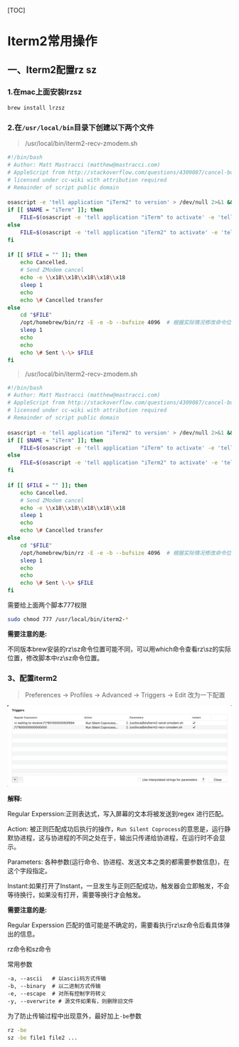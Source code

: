 [TOC]

# Iterm2常用操作



## 一、Iterm2配置rz sz



### 1.在mac上面安装lrzsz

```zsh
brew install lrzsz
```


### 2.在`/usr/local/bin`目录下创建以下两个文件



> /usr/local/bin/iterm2-recv-zmodem.sh
```sh
#!/bin/bash
# Author: Matt Mastracci (matthew@mastracci.com)
# AppleScript from http://stackoverflow.com/questions/4309087/cancel-button-on-osascript-in-a-bash-script
# licensed under cc-wiki with attribution required
# Remainder of script public domain

osascript -e 'tell application "iTerm2" to version' > /dev/null 2>&1 && NAME=iTerm2 || NAME=iTerm
if [[ $NAME = "iTerm" ]]; then
	FILE=$(osascript -e 'tell application "iTerm" to activate' -e 'tell application "iTerm" to set thefile to choose folder with prompt "Choose a folder to place received files in"' -e "do shell script (\"echo \"&(quoted form of POSIX path of thefile as Unicode text)&\"\")")
else
	FILE=$(osascript -e 'tell application "iTerm2" to activate' -e 'tell application "iTerm2" to set thefile to choose folder with prompt "Choose a folder to place received files in"' -e "do shell script (\"echo \"&(quoted form of POSIX path of thefile as Unicode text)&\"\")")
fi

if [[ $FILE = "" ]]; then
	echo Cancelled.
	# Send ZModem cancel
	echo -e \\x18\\x18\\x18\\x18\\x18
	sleep 1
	echo
	echo \# Cancelled transfer
else
	cd "$FILE"
	/opt/homebrew/bin/rz -E -e -b --bufsize 4096  # 根据实际情况修改命令位置
	sleep 1
	echo
	echo
	echo \# Sent \-\> $FILE
fi
```

 

> /usr/local/bin/iterm2-recv-zmodem.sh
```sh
#!/bin/bash
# Author: Matt Mastracci (matthew@mastracci.com)
# AppleScript from http://stackoverflow.com/questions/4309087/cancel-button-on-osascript-in-a-bash-script
# licensed under cc-wiki with attribution required
# Remainder of script public domain

osascript -e 'tell application "iTerm2" to version' > /dev/null 2>&1 && NAME=iTerm2 || NAME=iTerm
if [[ $NAME = "iTerm" ]]; then
	FILE=$(osascript -e 'tell application "iTerm" to activate' -e 'tell application "iTerm" to set thefile to choose folder with prompt "Choose a folder to place received files in"' -e "do shell script (\"echo \"&(quoted form of POSIX path of thefile as Unicode text)&\"\")")
else
	FILE=$(osascript -e 'tell application "iTerm2" to activate' -e 'tell application "iTerm2" to set thefile to choose folder with prompt "Choose a folder to place received files in"' -e "do shell script (\"echo \"&(quoted form of POSIX path of thefile as Unicode text)&\"\")")
fi

if [[ $FILE = "" ]]; then
	echo Cancelled.
	# Send ZModem cancel
	echo -e \\x18\\x18\\x18\\x18\\x18
	sleep 1
	echo
	echo \# Cancelled transfer
else
	cd "$FILE"
	/opt/homebrew/bin/rz -E -e -b --bufsize 4096  # 根据实际情况修改命令位置
	sleep 1
	echo
	echo
	echo \# Sent \-\> $FILE
fi
```



需要给上面两个脚本777权限

```zsh
sudo chmod 777 /usr/local/bin/iterm2-*
```





**需要注意的是:**

不同版本brew安装的rz\sz命令位置可能不同，可以用which命令查看rz\sz的实际位置，修改脚本中rz\sz命令位置。



### 3、配置iterm2
> Preferences -> Profiles -> Advanced -> Triggers -> Edit  改为一下配置

![tools_mac_iterm2_trigger](../../images/tools_mac_iterm2_trigger.png)



**解释:**

Regular Experssion:正则表达式，写入屏幕的文本将被发送到regex 进行匹配。    

Action: 被正则匹配成功后执行的操作，`Run Silent Coprocess`的意思是，运行静默协进程，这与协进程的不同之处在于，输出只传递给协进程，在运行时不会显示。  

Parameters: 各种参数(运行命令、协进程、发送文本之类的都需要参数信息)，在这个字段指定。  

Instant:如果打开了Instant，一旦发生与正则匹配成功，触发器会立即触发，不会等待换行，如果没有打开，需要等换行才会触发。  



**需要注意的是:**

Regular Experssion 匹配的值可能是不确定的，需要看执行rz\sz命令后看具体弹出的信息。  



rz命令和sz命令

常用参数

```txt
-a, --ascii   # 以ascii码方式传输
-b, --binary  # 以二进制方式传输
-e, --escape  # 对所有控制字符转义
-y, --overwrite # 源文件如果有，则删除旧文件
```

为了防止传输过程中出现意外，最好加上`-be`参数

```zsh
rz -be 
sz -be file1 file2 ...
```

















